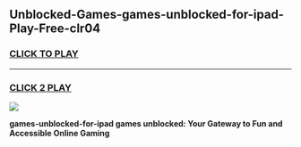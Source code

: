 
## Unblocked-Games-games-unblocked-for-ipad-Play-Free-clr04
<h3>
<a href="https://premium76.site?title=games-unblocked-for-ipad&ref=19M">CLICK TO PLAY</a></h3>
<hr>

<h3>
<a href="https://premium76.site?title=games-unblocked-for-ipad&ref=19M">CLICK 2 PLAY</a>
  
</h3>

<a href="https://premium76.site?title=games-unblocked-for-ipad&ref=19M"><img src="https://clearcache.store/games.png"></a>


**games-unblocked-for-ipad games unblocked: Your Gateway to Fun and Accessible Online Gaming**

